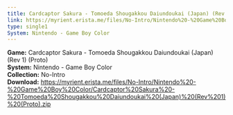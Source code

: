```yaml
---
title: Cardcaptor Sakura - Tomoeda Shougakkou Daiundoukai (Japan) (Rev 1) (Proto)
link: https://myrient.erista.me/files/No-Intro/Nintendo%20-%20Game%20Boy%20Color/Cardcaptor%20Sakura%20-%20Tomoeda%20Shougakkou%20Daiundoukai%20(Japan)%20(Rev%201)%20(Proto).zip
type: single1
System: Nintendo - Game Boy Color
---
```

<b>Game:</b> Cardcaptor Sakura - Tomoeda Shougakkou Daiundoukai (Japan) (Rev 1) (Proto)<br>
<b>System:</b> Nintendo - Game Boy Color<br>
<b>Collection:</b> No-Intro<br>
<b>Download:</b> https://myrient.erista.me/files/No-Intro/Nintendo%20-%20Game%20Boy%20Color/Cardcaptor%20Sakura%20-%20Tomoeda%20Shougakkou%20Daiundoukai%20(Japan)%20(Rev%201)%20(Proto).zip